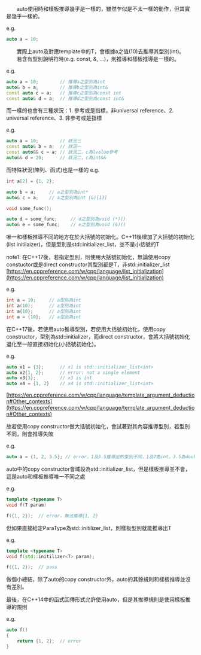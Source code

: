 &emsp;&emsp;auto使用時和樣板推導幾乎是一樣的，雖然乍似是不太一樣的動作，但其實是幾乎一樣的。

e.g.
```cpp
auto a = 10;
```

&emsp;&emsp;實際上auto及對應template中的T，會根據a之值(10)去推導其型別(int)。
&emsp;&emsp;若含有型別說明符時(e.g. const, &, ...)，則推導和樣板推導是一樣的。

e.g.
```cpp
auto a = 10;        // 推導a之型別為int
auto& b = a;        // 推導b之型別為int&
const auto c = a;   // 推導c之型別為const int
const auto& d = a;  // 推導d之型別為const int&
```

而一樣的也會有三種狀況：1. 參考或是指標，非universal reference、2. universal reference、3. 非參考或是指標

e.g.
```cpp
auto a = 10;        // 狀況三
const auto& b = a;  // 狀況一
const auto&& c = a; // 狀況二，c為lvalue參考
auto&& d = 20;      // 狀況二，c為int&&
```

而特殊狀況(陣列、函式)也是一樣的
e.g.
```cpp
int a[2] = {1, 2};

auto b = a;     // a之型別為int*
auto& c = a;    // a之型別為int (&)[13]

void some_func();

auto d = some_func;     // d之型別為void (*)()
auto& e = some_func;    // e之型別為void (&)()
```

唯一和樣板推導不同的地方在於大括號的初始化。C++11後增加了大括號的初始化(list initilaizer)，但是型別是std::initializer_list<T>，並不是小括號的T

note1: 在C++17後，若指定型別，則使用大括號初始化，無論使用copy constuctor或是direct constructor其型別都是T，非std::initializer_list<T>
[https://en.cppreference.com/w/cpp/language/list_initialization](https://en.cppreference.com/w/cpp/language/list_initialization)

e.g.
```cpp
int a = 10;     // a型別為int
int a(10);      // a型別為int
int a{10};      // a型別為int
int a = {10};   // a型別為int
```

在C++17後，若使用auto推導型別，若使用大括號初始化，使用copy constructor，型別為std::initializer<T>，而direct constructor，會將大括號初始化退化至一般直接初始化(小括號初始化)。

e.g.
```cpp
auto x1 = {3};      // x1 is std::initializer_list<int>
auto x2{1, 2};      // error: not a single element
auto x3{3};         // x3 is int
auto x4 = {1, 2}    // x4 is std::initializer_list<int>
```
[https://en.cppreference.com/w/cpp/language/template_argument_deduction#Other_contexts](https://en.cppreference.com/w/cpp/language/template_argument_deduction#Other_contexts)

故若使用copy constructor做大括號初始化，會試著對其內容推導型別，若型別不同，則會推導失敗

e.g.
```cpp
auto a = {1, 2, 3.5}; // error，1及3.5推導出的型別不同，1及2為int，3.5為double
```

auto中的copy constructor會域設為std::initializer_list<T>，但是樣板推導並不會，這是auto和樣板推導唯一不同之處

e.g.
```cpp
template <typename T>
void f(T param)

f({1, 2});  // error，無法推導{1, 2}
```

但如果直接給定ParaType為std::initilizer_list<T>，則樣板型別就能推導出T

e.g.
```cpp
template <typename T>
void f(std::initilizer<T> param);

f({1, 2});  // pass
```

做個小總結，除了auto的copy constructor外，auto的其餘規則和樣板推導並沒有差別。

最後，在C++14中的函式回傳形式允許使用auto，但是其推導規則是使用樣板推導的規則

e.g.
```cpp
auto f()
{
    return {1, 2};  // error
}
```
